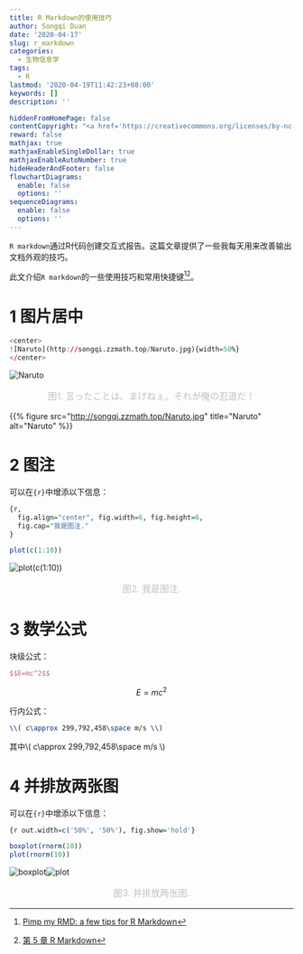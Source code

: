 ```yaml
---
title: R Markdown的使用技巧
author: Songqi Duan
date: '2020-04-17'
slug: r_markdown
categories:
  - 生物信息学
tags:
  - R
lastmod: '2020-04-19T11:42:23+08:00'
keywords: []
description: ''

hiddenFromHomePage: false
contentCopyright: "<a href='https://creativecommons.org/licenses/by-nc-nd/4.0/'>CC BY-NC-ND 4.0</a>"
reward: false
mathjax: true
mathjaxEnableSingleDollar: true
mathjaxEnableAutoNumber: true
hideHeaderAndFooter: false
flowchartDiagrams:
  enable: false
  options: ''
sequenceDiagrams:
  enable: false
  options: ''
---
```

`R markdown`通过R代码创建交互式报告。这篇文章提供了一些我每天用来改善输出文档外观的技巧。

此文介绍`R markdown`的一些使用技巧和常用快捷键[^1][^2]。

# 1 图片居中

```r
<center>
![Naruto](http://songqi.zzmath.top/Naruto.jpg){width=50%}
</center>
```

![Naruto](https://songqi.zzmath.top/Naruto.jpg#width-full)

<center style="font-size:16px;color:#C0C0C0;margin-block-start: 1em;margin-block-end: 1em;">图1. 言ったことは、まげねぇ。それが俺の忍道だ！</center>

{{% figure src="http://songqi.zzmath.top/Naruto.jpg" title="Naruto" alt="Naruto" %}}

# 2 图注

可以在`{r}`中增添以下信息：

```r
{r, 
  fig.align="center", fig.width=6, fig.height=6,
  fig.cap="我是图注."
}
```

```r
plot(c(1:10))
```

![plot(c(1:10))](https://songqi.zzmath.top/unnamed-chunk-1-1.png)

</center>
<center style="font-size:16px;color:#C0C0C0;margin-block-start: 1em;margin-block-end: 1em;">图2. 我是图注.</center>

# 3 数学公式

块级公式：

```latex
$$E=mc^2$$
```

$$E=mc^2$$

行内公式：

```latex
\\( c\approx 299,792,458\space m/s \\)
```

其中\\( c\approx 299,792,458\space m/s \\)

# 4 并排放两张图

可以在`{r}`中增添以下信息：

```r
{r out.width=c('50%', '50%'), fig.show='hold'}
```

```r
boxplot(rnorm(10))
plot(rnorm(10))
```

![boxplot](https://songqi.zzmath.top/unnamed-chunk-2-1.png)![plot](https://songqi.zzmath.top/unnamed-chunk-2-2.png)

<center style="font-size:16px;color:#C0C0C0;margin-block-start: 1em;margin-block-end: 1em;">图3. 并排放两张图.</center>

[^1]: [Pimp my RMD: a few tips for R Markdown](https://holtzy.github.io/Pimp-my-rmd/#)
[^2]: [第 5 章 R Markdown](https://bookdown.org/xiao/RAnalysisBook/r-markdown.html)

